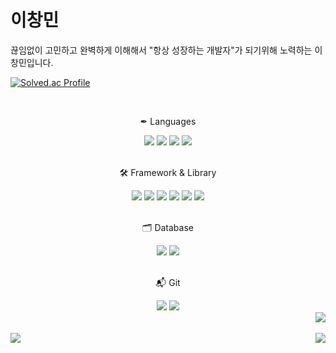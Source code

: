 # 이창민

끊임없이 고민하고 완벽하게 이해해서 "항상 성장하는 개발자"가 되기위해 노력하는 이창민입니다.  



[![Solved.ac Profile](http://mazassumnida.wtf/api/v2/generate_badge?boj=dlckdals007)](https://solved.ac/dlckdals007/)


<div id='badges' align='center'>  
  <br>
  <p>✒ Languages</p>
  <img src="https://img.shields.io/badge/Python-3776AB?style=for-the-badge&logo=Python&logoColor=white"/>  
  <img src="https://img.shields.io/badge/Javascript-F7DF1E?style=for-the-badge&logo=Javascript&logoColor=white"/>
  <img src="https://img.shields.io/badge/HTML-E34F26?style=for-the-badge&logo=HTML5&logoColor=white"/>
  <img src="https://img.shields.io/badge/CSS-1572B6?style=for-the-badge&logo=CSS3&logoColor=white"/>  
  <br>
  
  <br>
  <p>🛠 Framework & Library</p>
  <img src="https://img.shields.io/badge/Django-092E20?style=for-the-badge&logo=Django&logoColor=white"/>
  <img src="https://img.shields.io/badge/fastapi-009688?style=for-the-badge&logo=fastapi&logoColor=white"/>  
  <img src="https://img.shields.io/badge/vue.js-4FC08D?style=for-the-badge&logo=vue.js&logoColor=white">
  <img src="https://img.shields.io/badge/React-20232A?style=for-the-badge&logo=react&logoColor=61DAFB" />
  <img src="https://img.shields.io/badge/tensorflow-FF6F00?style=for-the-badge&logo=tensorflow&logoColor=white" />
  <img src="https://img.shields.io/badge/keras-D00000?style=for-the-badge&logo=keras&logoColor=white" />
  <br>
  
  <br>
  <p>🗂 Database</p>
  <img src="https://img.shields.io/badge/mysql-4479A1?style=for-the-badge&logo=mysql&logoColor=white"/>  
  <img src="https://img.shields.io/badge/sqlite-003B57?style=for-the-badge&logo=sqlite&logoColor=white"/>
  <br>
  
  <br>
  <p>📬 Git</p>
  <img src="https://img.shields.io/badge/Gitlab-FC6D26?style=for-the-badge&logo=Gitlab&logoColor=white"/>  
  <img src="https://img.shields.io/badge/Git-F05032?style=for-the-badge&logo=Git&logoColor=white"/>
  <br>
  
</div>

<div align="right">
  <img src="https://komarev.com/ghpvc/?username=ChangMinL2E&style=flat&color=blue" alt=""/>
  <a href="https://solved.ac/dlckdals007"><img src="http://mazassumnida.wtf/api/mini/generate_badge?boj=dlckdals007"/></a>
</div>

<a href="https://github.com/ChangMinL2E"><img align="right" src="https://github-readme-stats.vercel.app/api/top-langs/?username=ChangMinL2E&theme=dracula&layout=compact&langs_count=10" /></a>

<img src="https://github-readme-stats.vercel.app/api?username=ChangMinL2E&show_icons=true">
<br>
